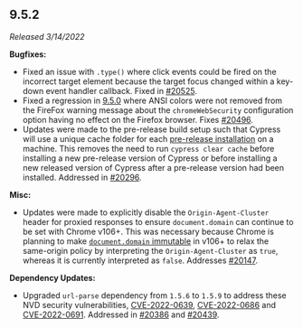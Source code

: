 ## 9.5.2

_Released 3/14/2022_

**Bugfixes:**

- Fixed an issue with `.type()` where click events could be fired on the
  incorrect target element because the target focus changed within a key-down
  event handler callback. Fixed in
  [#20525](https://github.com/cypress-io/cypress/pull/20525).
- Fixed a regression in [9.5.0](/guides/references/changelog#9-5-0) where ANSI
  colors were not removed from the FireFox warning message about the
  `chromeWebSecurity` configuration option having no effect on the Firefox
  browser. Fixes [#20496](https://github.com/cypress-io/cypress/issues/20496).
- Updates were made to the pre-release build setup such that Cypress will use a
  unique cache folder for each
  [pre-release installation](/guides/getting-started/installing-cypress#Install-pre-release-version)
  on a machine. This removes the need to run `cypress clear cache` before
  installing a new pre-release version of Cypress or before installing a new
  released version of Cypress after a pre-release version had been installed.
  Addressed in [#20296](https://github.com/cypress-io/cypress/pull/20296).

**Misc:**

- Updates were made to explicitly disable the `Origin-Agent-Cluster` header for
  proxied responses to ensure `document.domain` can continue to be set with
  Chrome v106+. This was necessary because Chrome is planning to make
  [`document.domain` immutable](https://developer.chrome.com/blog/immutable-document-domain/)
  in v106+ to relax the same-origin policy by interpreting the
  `Origin-Agent-Cluster` as `true`, whereas it is currently interpreted as
  `false`. Addresses
  [#20147](https://github.com/cypress-io/cypress/issues/20147).

**Dependency Updates:**

- Upgraded `url-parse` dependency from `1.5.6` to `1.5.9` to address these NVD
  security vulnerabilities,
  [CVE-2022-0639](https://nvd.nist.gov/vuln/detail/CVE-2022-0639),
  [CVE-2022-0686](https://nvd.nist.gov/vuln/detail/CVE-2022-0686) and
  [CVE-2022-0691](https://nvd.nist.gov/vuln/detail/CVE-2022-0691). Addressed in
  [#20386](https://github.com/cypress-io/cypress/pull/20386) and
  [#20439](https://github.com/cypress-io/cypress/issues/20439).
